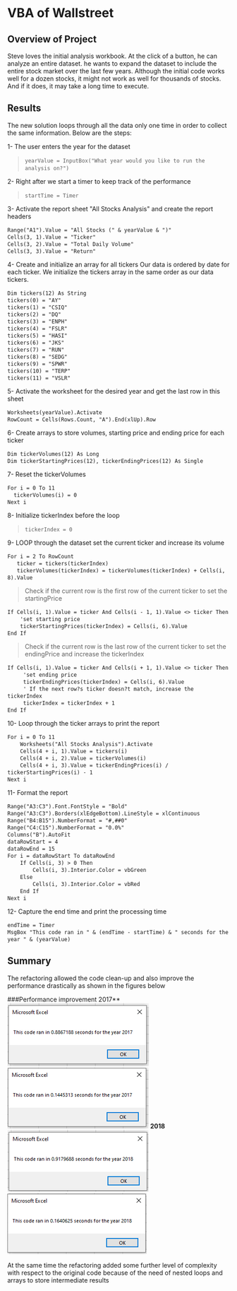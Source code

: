 # VBA of Wallstreet

## Overview of Project
Steve loves the initial analysis workbook. At the click of a button, he can analyze an entire dataset. he wants to expand the dataset to include the entire stock market over the last few years. Although the initial code works well for a dozen stocks, it might not work as well for thousands of stocks. And if it does, it may take a long time to execute.

## Results
The new solution loops through all the data only one time in order to collect the same information.
Below are the steps:

1- The user enters the year for the dataset
>```yearValue = InputBox("What year would you like to run the analysis on?")```

2- Right after we start a timer to keep track of the performance
>```startTime = Timer```

3- Activate the report sheet "All Stocks Analysis" and create the report headers
```
Range("A1").Value = "All Stocks (" & yearValue & ")"
Cells(3, 1).Value = "Ticker"
Cells(3, 2).Value = "Total Daily Volume"
Cells(3, 3).Value = "Return"
```

4- Create and initialize an array for all tickers
Our data is ordered by date for each ticker. 
We initialize the tickers array in the same order as our data tickers.

```
Dim tickers(12) As String
tickers(0) = "AY"
tickers(1) = "CSIQ"
tickers(2) = "DQ"
tickers(3) = "ENPH"
tickers(4) = "FSLR"
tickers(5) = "HASI"
tickers(6) = "JKS"
tickers(7) = "RUN"
tickers(8) = "SEDG"
tickers(9) = "SPWR"
tickers(10) = "TERP"
tickers(11) = "VSLR"
```

5- Activate the worksheet for the desired year and get the last row in this sheet
```
Worksheets(yearValue).Activate
RowCount = Cells(Rows.Count, "A").End(xlUp).Row
```

6- Create arrays to store volumes, starting price and ending price for each ticker
```
Dim tickerVolumes(12) As Long
Dim tickerStartingPrices(12), tickerEndingPrices(12) As Single
```

7- Reset the tickerVolumes
```
For i = 0 To 11
  tickerVolumes(i) = 0
Next i
```

8- Initialize tickerIndex before the loop
>```tickerIndex = 0```

9- LOOP through the dataset set the current ticker and increase its volume
 ```
For i = 2 To RowCount
    ticker = tickers(tickerIndex)
    tickerVolumes(tickerIndex) = tickerVolumes(tickerIndex) + Cells(i, 8).Value
```
> Check if the current row is the first row of the current ticker to set the startingPrice
```
If Cells(i, 1).Value = ticker And Cells(i - 1, 1).Value <> ticker Then
    'set starting price
    tickerStartingPrices(tickerIndex) = Cells(i, 6).Value
End If
```
> Check if the current row is the last row of the current ticker to set the endingPrice and increase the tickerIndex
```
If Cells(i, 1).Value = ticker And Cells(i + 1, 1).Value <> ticker Then
     'set ending price
     tickerEndingPrices(tickerIndex) = Cells(i, 6).Value
     ' If the next row?s ticker doesn?t match, increase the tickerIndex
     tickerIndex = tickerIndex + 1
End If
``` 

10- Loop through the ticker arrays to print the report
```
For i = 0 To 11
    Worksheets("All Stocks Analysis").Activate
    Cells(4 + i, 1).Value = tickers(i)
    Cells(4 + i, 2).Value = tickerVolumes(i)
    Cells(4 + i, 3).Value = tickerEndingPrices(i) / tickerStartingPrices(i) - 1
Next i
```

11- Format the report
```
Range("A3:C3").Font.FontStyle = "Bold"
Range("A3:C3").Borders(xlEdgeBottom).LineStyle = xlContinuous
Range("B4:B15").NumberFormat = "#,##0"
Range("C4:C15").NumberFormat = "0.0%"
Columns("B").AutoFit
dataRowStart = 4
dataRowEnd = 15
For i = dataRowStart To dataRowEnd
    If Cells(i, 3) > 0 Then
        Cells(i, 3).Interior.Color = vbGreen
    Else
        Cells(i, 3).Interior.Color = vbRed
    End If
Next i
```

12- Capture the end time and print the processing time
```
endTime = Timer
MsgBox "This code ran in " & (endTime - startTime) & " seconds for the year " & (yearValue)
```


## Summary
The refactoring allowed the code clean-up and also improve the performance drastically as shown in the figures below

###Performance improvement
2017**
![processing time for 2017 before refactoring](Resources/2017_OldCode.png)
![processing time for 2017 after refactoring](Resources/VBA_Challenge_2017.png)
**2018**
![processing time for 2018 before refactoring](Resources/2018_OldCode.png)
![processing time for 2017 after refactoring](Resources/VBA_Challenge_2018.png)

At the same time the refactoring added some further level of complexity with respect to the original code because of the need of nested loops and arrays to store intermediate results
